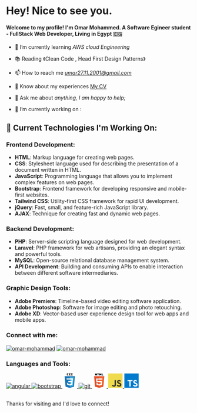 # Hey! Nice to see you.
#### Welcome to my profile! I'm Omar Mohammed. A Software Egineer student - FullStack Web Developer, Living in Egypt 🇪🇬

- 🌱 I’m currently learning *AWS cloud Engineering*

- 📚 Reading 《Clean Code ,  Head First Design Patterns》

- 📫 How to reach me *umar27.11.2001@gmail.com*

- 📄 Know about my experiences [My CV](https://drive.google.com/file/d/1jwh16yWb_fw0sWlTlgzOcdb4EnVISC5F/view?usp=sharing)

- 💬 Ask me about *anything, I am happy to help;*

- 🔭 I’m currently working on :


## 🔭 Current Technologies I'm Working On:

### Frontend Development:
- **HTML**: Markup language for creating web pages.
- **CSS**: Stylesheet language used for describing the presentation of a document written in HTML.
- **JavaScript**: Programming language that allows you to implement complex features on web pages.
- **Bootstrap**: Frontend framework for developing responsive and mobile-first websites.
- **Tailwind CSS**: Utility-first CSS framework for rapid UI development.
- **jQuery**: Fast, small, and feature-rich JavaScript library.
- **AJAX**: Technique for creating fast and dynamic web pages.

### Backend Development:
- **PHP**: Server-side scripting language designed for web development.
- **Laravel**: PHP framework for web artisans, providing an elegant syntax and powerful tools.
- **MySQL**: Open-source relational database management system.
- **API Development**: Building and consuming APIs to enable interaction between different software intermediaries.

### Graphic Design Tools:
- **Adobe Premiere**: Timeline-based video editing software application.
- **Adobe Photoshop**: Software for image editing and photo retouching.
- **Adobe XD**: Vector-based user experience design tool for web apps and mobile apps.

<h3 align="left">Connect with me:</h3>
<p align="left">
<a href="[https://www.linkedin.com/in/omar-mohammad-227b10253]" target="blank"><img align="center" src="https://raw.githubusercontent.com/rahuldkjain/github-profile-readme-generator/master/src/images/icons/Social/linked-in-alt.svg" alt="omar-mohammad" height="30" width="40" /></a>
<a href="https://wa.me/+201050456069" target="blank"><img align="center" src='https://cdn-icons-png.freepik.com/512/4423/4423697.png?ga=GA1.1.805435591.1715728134' alt="omar-mohammad" height="40" width="40" /></a>
</p>

<h3 align="left">Languages and Tools:</h3>
<p align="left"> <a href="https://angular.io" target="_blank" rel="noreferrer"> <img src="https://angular.io/assets/images/logos/angular/angular.svg" alt="angular" width="40" height="40"/> </a> <a href="https://getbootstrap.com" target="_blank" rel="noreferrer"> <img src="https://getbootstrap.com/docs/5.0/assets/img/favicons/apple-touch-icon.png" alt="bootstrap" width="40" height="40"/> </a> <a href="https://www.w3schools.com/css/" target="_blank" rel="noreferrer"> <img src="https://raw.githubusercontent.com/devicons/devicon/master/icons/css3/css3-original-wordmark.svg" alt="css3" width="40" height="40"/> </a> <a href="https://git-scm.com/" target="_blank" rel="noreferrer"> <img src="https://www.vectorlogo.zone/logos/git-scm/git-scm-icon.svg" alt="git" width="40" height="40"/> </a> <a href="https://www.w3.org/html/" target="_blank" rel="noreferrer"> <img src="https://raw.githubusercontent.com/devicons/devicon/master/icons/html5/html5-original-wordmark.svg" alt="html5" width="40" height="40"/> </a> <a href="https://developer.mozilla.org/en-US/docs/Web/JavaScript" target="_blank" rel="noreferrer"> <img src="https://raw.githubusercontent.com/devicons/devicon/master/icons/javascript/javascript-original.svg" alt="javascript" width="40" height="40"/> </a> <a href="https://www.typescriptlang.org/" target="_blank" rel="noreferrer"> <img src="https://raw.githubusercontent.com/devicons/devicon/master/icons/typescript/typescript-original.svg" alt="typescript" width="40" height="40"/> </a> </p>

<!--<p>
  <img alt="github actions" src="https://img.shields.io/badge/-Github_Actions-2088FF?style=flat-square&logo=github-actions&logoColor=white" />
  <img alt="TypeScript" src="https://img.shields.io/badge/-TypeScript-007ACC?style=flat-square&logo=typescript&logoColor=white" />
  <img alt="git" src="https://img.shields.io/badge/-Git-F05032?style=flat-square&logo=git&logoColor=white" />
  <img alt="angular" src="https://img.shields.io/badge/-Angular-DD0031?style=flat-square&logo=angular&logoColor=white" />
  <img alt="npm" src="https://img.shields.io/badge/-NPM-CB3837?style=flat-square&logo=npm&logoColor=white" />
  <img alt="html5" src="https://img.shields.io/badge/-HTML5-E34F26?style=flat-square&logo=html5&logoColor=white" />
  <img alt="Prettier" src="https://img.shields.io/badge/-Prettier-F7B93E?style=flat-square&logo=prettier&logoColor=white" />
  <img alt="CSS" src="https://img.shields.io/badge/-CSS-1572B6?style=flat-square&logo=css&logoColor=white" />
</p>-->
<br>
Thanks for visiting and I'd love to connect!
